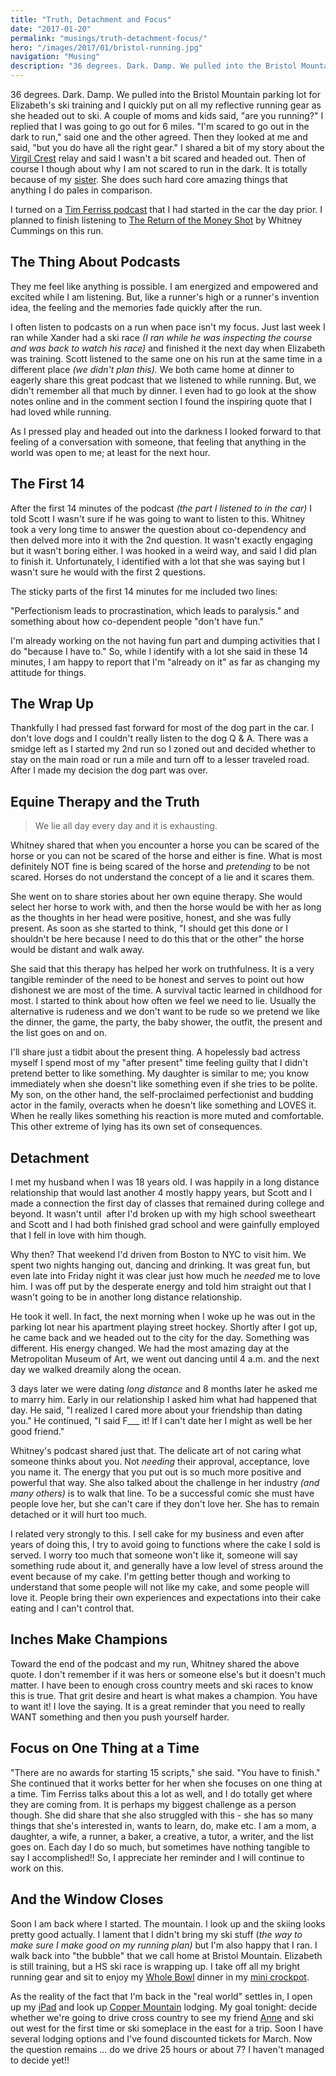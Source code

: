 ```yaml
---
title: "Truth, Detachment and Focus"
date: "2017-01-20"
permalink: "musings/truth-detachment-focus/"
hero: "/images/2017/01/bristol-running.jpg"
navigation: "Musing"
description: "36 degrees. Dark. Damp. We pulled into the Bristol Mountain parking lot for Elizabeth's ski training and I quickly put on all my reflective running gear as she headed out to ski."
---
```


36 degrees. Dark. Damp. We pulled into the Bristol Mountain parking lot for Elizabeth's ski training and I quickly put on all my reflective running gear as she headed out to ski. A couple of moms and kids said, "are you running?" I replied that I was going to go out for 6 miles. "I'm scared to go out in the dark to run," said one and the other agreed. Then they looked at me and said, "but you do have all the right gear." I shared a bit of my story about the [Virgil Crest](/race-report/virgil-crest-100-relay-the-first-50-miles/) relay and said I wasn't a bit scared and headed out. Then of course I though about why I am not scared to run in the dark. It is totally because of my [sister](http://runningforpancakes.blogspot.com/2013/07/western-states-part-iii-journey.html). She does such hard core amazing things that anything I do pales in comparison.

I turned on a [Tim Ferriss podcast](http://tim.blog/) that I had started in the car the day prior. I planned to finish listening to [The Return of the Money Shot](http://tim.blog/2017/01/16/the-return-of-the-money-shot/#comment_list) by Whitney Cummings on this run.

## The Thing About Podcasts

They me feel like anything is possible. I am energized and empowered and excited while I am listening. But, like a runner's high or a runner's invention idea, the feeling and the memories fade quickly after the run.

I often listen to podcasts on a run when pace isn't my focus. Just last week I ran while Xander had a ski race _(I ran while he was inspecting the course and was back to watch his race)_ and finished it the next day when Elizabeth was training. Scott listened to the same one on his run at the same time in a different place _(we didn't plan this)._ We both came home at dinner to eagerly share this great podcast that we listened to while running. But, we didn't remember all that much by dinner. I even had to go look at the show notes online and in the comment section I found the inspiring quote that I had loved while running.

As I pressed play and headed out into the darkness I looked forward to that feeling of a conversation with someone, that feeling that anything in the world was open to me; at least for the next hour.

## The First 14

After the first 14 minutes of the podcast _(the part I listened to in the car)_ I told Scott I wasn't sure if he was going to want to listen to this. Whitney took a very long time to answer the question about co-dependency and then delved more into it with the 2nd question. It wasn't exactly engaging but it wasn't boring either. I was hooked in a weird way, and said I did plan to finish it. Unfortunately, I identified with a lot that she was saying but I wasn't sure he would with the first 2 questions.

The sticky parts of the first 14 minutes for me included two lines:

"Perfectionism leads to procrastination, which leads to paralysis." and something about how co-dependent people "don't have fun."

I'm already working on the not having fun part and dumping activities that I do "because I have to." So, while I identify with a lot she said in these 14 minutes, I am happy to report that I'm "already on it" as far as changing my attitude for things.

## The Wrap Up

Thankfully I had pressed fast forward for most of the dog part in the car. I don't love dogs and I couldn't really listen to the dog Q & A. There was a smidge left as I started my 2nd run so I zoned out and decided whether to stay on the main road or run a mile and turn off to a lesser traveled road. After I made my decision the dog part was over.

## Equine Therapy and the Truth

> We lie all day every day and it is exhausting.

Whitney shared that when you encounter a horse you can be scared of the horse or you can not be scared of the horse and either is fine. What is most definitely NOT fine is being scared of the horse and _pretending_ to be not scared. Horses do not understand the concept of a lie and it scares them.

She went on to share stories about her own equine therapy. She would select her horse to work with, and then the horse would be with her as long as the thoughts in her head were positive, honest, and she was fully present. As soon as she started to think, "I should get this done or I shouldn't be here because I need to do this that or the other" the horse would be distant and walk away.

She said that this therapy has helped her work on truthfulness. It is a very tangible reminder of the need to be honest and serves to point out how dishonest we are most of the time. A survival tactic learned in childhood for most. I started to think about how often we feel we need to lie. Usually the alternative is rudeness and we don't want to be rude so we pretend we like the dinner, the game, the party, the baby shower, the outfit, the present and the list goes on and on.

I'll share just a tidbit about the present thing. A hopelessly bad actress myself I spend most of my "after present" time feeling guilty that I didn't pretend better to like something. My daughter is similar to me; you know immediately when she doesn't like something even if she tries to be polite. My son, on the other hand, the self-proclaimed perfectionist and budding actor in the family, overacts when he doesn't like something and LOVES it. When he really likes something his reaction is more muted and comfortable. This other extreme of lying has its own set of consequences.

## Detachment

I met my husband when I was 18 years old. I was happily in a long distance relationship that would last another 4 mostly happy years, but Scott and I made a connection the first day of classes that remained during college and beyond. It wasn't until  after I'd broken up with my high school sweetheart and Scott and I had both finished grad school and were gainfully employed that I fell in love with him though.

Why then? That weekend I'd driven from Boston to NYC to visit him. We spent two nights hanging out, dancing and drinking. It was great fun, but even late into Friday night it was clear just how much he _needed_ me to love him. I was off put by the desperate energy and told him straight out that I wasn't going to be in another long distance relationship.

He took it well. In fact, the next morning when I woke up he was out in the parking lot near his apartment playing street hockey. Shortly after I got up, he came back and we headed out to the city for the day. Something was different. His energy changed. We had the most amazing day at the Metropolitan Museum of Art, we went out dancing until 4 a.m. and the next day we walked dreamily along the ocean.

3 days later we were dating _long distance_ and 8 months later he asked me to marry him. Early in our relationship I asked him what had happened that day. He said, "I realized I cared more about your friendship than dating you." He continued, "I said F\_\_\_ it! If I can't date her I might as well be her good friend."

Whitney's podcast shared just that. The delicate art of not caring what someone thinks about you. Not _needing_ their approval, acceptance, love you name it. The energy that you put out is so much more positive and powerful that way. She also talked about the challenge in her industry _(and many others)_ is to walk that line. To be a successful comic she must have people love her, but she can't care if they don't love her. She has to remain detached or it will hurt too much.

I related very strongly to this. I sell cake for my business and even after years of doing this, I try to avoid going to functions where the cake I sold is served. I worry too much that someone won't like it, someone will say something rude about it, and generally have a low level of stress around the event because of my cake. I'm getting better though and working to understand that some people will not like my cake, and some people will love it. People bring their own experiences and expectations into their cake eating and I can't control that.

## Inches Make Champions

Toward the end of the podcast and my run, Whitney shared the above quote. I don't remember if it was hers or someone else's but it doesn't much matter. I have been to enough cross country meets and ski races to know this is true. That grit desire and heart is what makes a champion. You have to want it! I love the saying. It is a great reminder that you need to really WANT something and then you push yourself harder.

## Focus on One Thing at a Time

"There are no awards for starting 15 scripts," she said. "You have to finish." She continued that it works better for her when she focuses on one thing at a time. Tim Ferriss talks about this a lot as well, and I do totally get where they are coming from. It is perhaps my biggest challenge as a person though. She did share that she also struggled with this - she has so many things that she's interested in, wants to learn, do, make etc. I am a mom, a daughter, a wife, a runner, a baker, a creative, a tutor, a writer, and the list goes on. Each day I do so much, but sometimes have nothing tangible to say I accomplished!! So, I appreciate her reminder and I will continue to work on this.

## And the Window Closes

Soon I am back where I started. The mountain. I look up and the skiing looks pretty good actually. I lament that I didn't bring my ski stuff (_the way to make sure I make good on my running plan)_ but I'm also happy that I ran. I walk back into "the bubble" that we call home at Bristol Mountain. Elizabeth is still training, but a HS ski race is wrapping up. I take off all my bright running gear and sit to enjoy my [Whole Bowl](https://scottpdawson.com/whole-bowl-tali-sauce/) dinner in my [mini crockpot](https://www.amazon.com/dp/B006H5V7ZY).

As the reality of the fact that I'm back in the "real world" settles in, I open up my [iPad](http://www.apple.com/ipad-pro) and look up [Copper Mountain](http://www.coppercolorado.com/winter) lodging. My goal tonight: decide whether we're going to drive cross country to see my friend [Anne](https://10minutemiler.wordpress.com/) and ski out west for the first time or ski someplace in the east for a trip. Soon I have several lodging options and I've found discounted tickets for March. Now the question remains ... do we drive 25 hours or about 7? I haven't managed to decide yet!!
